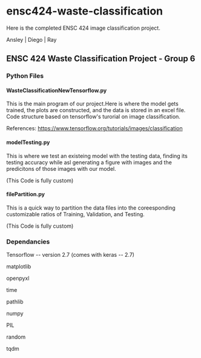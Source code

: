 # ensc424-waste-classification

Here is the completed ENSC 424 image classification project.

Ansley | Diego | Ray

## ENSC 424 Waste Classification Project - Group 6

### Python Files 
#### WasteClassificationNewTensorflow.py
This is the main program of our project.Here is where the model gets trained, the plots are constructed, and the data is stored in an excel file. Code structure based on tensorflow's turorial on image classification.

References: https://www.tensorflow.org/tutorials/images/classification 

#### modelTesting.py
This is where we test an existeing model with the testing data, finding its testing accuracy while asl generating a figure with images and the predicitons of those images with our model.

(This Code is fully custom)

#### filePartition.py
This is a quick way to partition the data files into the coreesponding customizable ratios of Training, Validation, and Testing.

(This Code is fully custom)

### Dependancies

Tensorflow -- version 2.7 (comes with keras -- 2.7)

matplotlib

openpyxl

time

pathlib

numpy

PIL

random

tqdm
